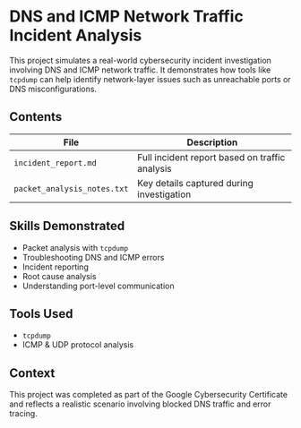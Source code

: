 # DNS and ICMP Network Traffic Incident Analysis

This project simulates a real-world cybersecurity incident investigation involving DNS and ICMP network traffic. It demonstrates how tools like `tcpdump` can help identify network-layer issues such as unreachable ports or DNS misconfigurations.

## Contents

| File                     | Description                             |
|--------------------------|-----------------------------------------|
| `incident_report.md`     | Full incident report based on traffic analysis |
| `packet_analysis_notes.txt` | Key details captured during investigation |

## Skills Demonstrated

- Packet analysis with `tcpdump`
- Troubleshooting DNS and ICMP errors
- Incident reporting
- Root cause analysis
- Understanding port-level communication

## Tools Used

- `tcpdump`
- ICMP & UDP protocol analysis

## Context

This project was completed as part of the Google Cybersecurity Certificate and reflects a realistic scenario involving blocked DNS traffic and error tracing.
